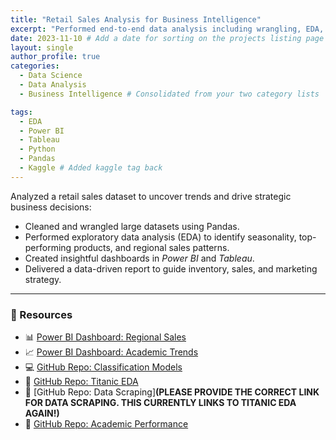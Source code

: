 ```yaml
---
title: "Retail Sales Analysis for Business Intelligence"
excerpt: "Performed end-to-end data analysis including wrangling, EDA, visualization, and business insights using Power BI, Tableau, and Python."
date: 2023-11-10 # Add a date for sorting on the projects listing page (YYYY-MM-DD)
layout: single
author_profile: true
categories:
  - Data Science
  - Data Analysis
  - Business Intelligence # Consolidated from your two category lists

tags:
  - EDA
  - Power BI
  - Tableau
  - Python
  - Pandas
  - Kaggle # Added kaggle tag back
---
```


Analyzed a retail sales dataset to uncover trends and drive strategic business decisions:

- Cleaned and wrangled large datasets using Pandas.
- Performed exploratory data analysis (EDA) to identify seasonality, top-performing products, and regional sales patterns.
- Created insightful dashboards in *Power BI* and *Tableau*.
- Delivered a data-driven report to guide inventory, sales, and marketing strategy.

---

### 🔗 Resources

- 📊 [Power BI Dashboard: Regional Sales](https://mkuac-my.sharepoint.com/:u:/g/personal/dorothyawino_mylife_mku_ac_ke/EX6PHzAYmZFOp3xkXg0UHRcBC0d8-xrD_j7p_3u1FznD3A?e=iZ08Sd)
- 📈 [Power BI Dashboard: Academic Trends](https://mkuac-my.sharepoint.com/:u:/r/personal/dorothyawino_mylife_mku_ac_ke/Documents/POWER%20BI%20STUDENT%20PERFORMANCE%20ANALYSIS.pbix?csf=1&web=1&e=p7axcP)
- 💻 [GitHub Repo: Classification Models](https://github.com/Awino614/DATA-WRANGLING/blob/main/CLASSIFICATION_MODELS.ipynb)
- 📁 [GitHub Repo: Titanic EDA](https://github.com/Awino614/DATA-WRANGLING/blob/main/TITANIC_EXPLORATORY_DATA_ANALYSIS.ipynb)
- 📂 [GitHub Repo: Data Scraping]**(PLEASE PROVIDE THE CORRECT LINK FOR DATA SCRAPING. THIS CURRENTLY LINKS TO TITANIC EDA AGAIN!)**
- 🔧 [GitHub Repo: Academic Performance](https://github.com/Awino614/DATA-WRANGLING/blob/main/Copy_of_LINK_BETWEEN_STUDENT_WELLBEING_%26_ACADEMICSUCCESS.ipynb)



